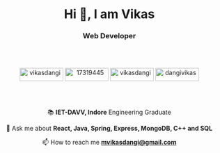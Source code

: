 <h1 align="center">Hi 👋, I am Vikas</h1>
<h3 align="center">Web Developer</h3>

<div>&nbsp;</div>
<div>&nbsp;</div>

<p align="center">
<a href="https://linkedin.com/in/vikasdangi" target="blank"><img align="center" src="https://img.shields.io/badge/LinkedIn-0077B5?style=for-the-badge&logo=linkedin&logoColor=white" alt="vikasdangi" height="30" width="100" /></a>
<a href="https://stackoverflow.com/users/17319445" target="blank"><img align="center" src="https://img.shields.io/badge/Stack_Overflow-FE7A16?style=for-the-badge&logo=stack-overflow&logoColor=white" alt="17319445" height="30" width="100" /></a>
<a href="https://www.codechef.com/users/vikasdangi" target="blank"><img align="center" src="https://img.shields.io/badge/Codechef-%23B92B27.svg?&style=for-the-badge&logo=Codechef&logoColor=white" alt="vikasdangi" height="30" width="100" /></a>
<a href="https://www.leetcode.com/dangivikas" target="blank"><img align="center" src="https://img.shields.io/badge/-LeetCode-FFA116?style=for-the-badge&logo=LeetCode&logoColor=black" alt="dangivikas" height="30" width="100" /></a>
</p>

<div>&nbsp;</div>
<div>&nbsp;</div>

<div align="center">
   
📚 **IET-DAVV, Indore** Engineering Graduate

💬 Ask me about **React, Java, Spring, Express, MongoDB, C++ and SQL**

📫 How to reach me **mvikasdangi@gmail.com**
 </div> 
 

<div>&nbsp;</div>

<!---
dangi-vikas/dangi-vikas is a ✨ special ✨ repository because its `README.md` (this file) appears on your GitHub profile.
You can click the Preview link to take a look at your changes.
--->

